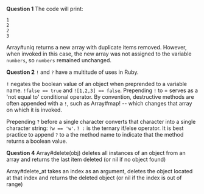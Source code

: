 **Question 1**
The code will print:
```
1
2
2
3
```
Array#uniq returns a new array with duplicate items removed. However, when invoked in this case, the new array was not assigned to the variable `numbers`, so `numbers` remained unchanged.

**Question 2**
`!` and `?` have a multitude of uses in Ruby. 

`!` negates the boolean value of an object when preprended to a variable name. `!false == true` and `![1,2,3] == false`. Prepending `!` to = serves as a 'not equal to' conditional operator. By convention, destructive methods are often appended with a `!`, such as Array#map! -- which changes that array on which it is invoked.

Prepending `?` before a single character converts that character into a single character string: `?w == 'w'`. `? :`  is the ternary if/else operator. It is best practice to append `?` to a the method name to indicate that the method returns a boolean value.

**Question 4**
Array#delete(obj) deletes all instances of an object from an array and returns the last item deleted (or nil if no object found)

Array#delete_at takes an index as an argument, deletes the object located at that index and returns the deleted object (or nil if the index is out of range)
